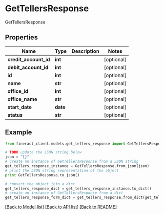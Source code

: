 # GetTellersResponse

GetTellersResponse

## Properties

Name | Type | Description | Notes
------------ | ------------- | ------------- | -------------
**credit_account_id** | **int** |  | [optional] 
**debit_account_id** | **int** |  | [optional] 
**id** | **int** |  | [optional] 
**name** | **str** |  | [optional] 
**office_id** | **int** |  | [optional] 
**office_name** | **str** |  | [optional] 
**start_date** | **date** |  | [optional] 
**status** | **str** |  | [optional] 

## Example

```python
from fineract_client.models.get_tellers_response import GetTellersResponse

# TODO update the JSON string below
json = "{}"
# create an instance of GetTellersResponse from a JSON string
get_tellers_response_instance = GetTellersResponse.from_json(json)
# print the JSON string representation of the object
print GetTellersResponse.to_json()

# convert the object into a dict
get_tellers_response_dict = get_tellers_response_instance.to_dict()
# create an instance of GetTellersResponse from a dict
get_tellers_response_form_dict = get_tellers_response.from_dict(get_tellers_response_dict)
```
[[Back to Model list]](../README.md#documentation-for-models) [[Back to API list]](../README.md#documentation-for-api-endpoints) [[Back to README]](../README.md)


